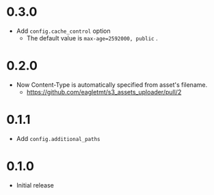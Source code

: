 # 0.3.0
- Add `config.cache_control` option
    - The default value is `max-age=2592000, public` .

# 0.2.0
- Now Content-Type is automatically specified from asset's filename.
    - https://github.com/eagletmt/s3_assets_uploader/pull/2

# 0.1.1
- Add `config.additional_paths`

# 0.1.0
- Initial release
